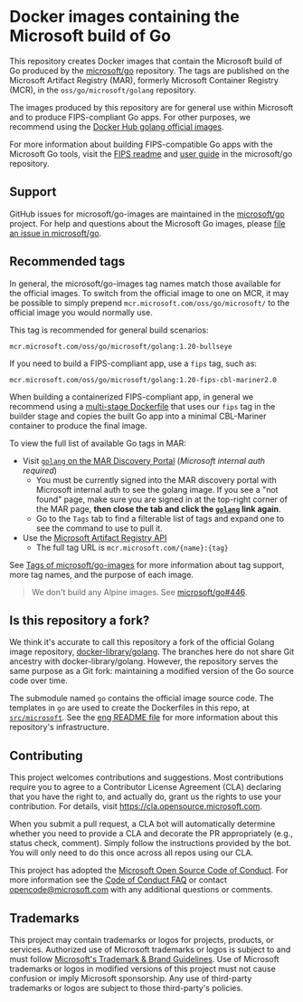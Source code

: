 # Docker images containing the Microsoft build of Go

This repository creates Docker images that contain the Microsoft build of Go produced by the [microsoft/go](https://github.com/microsoft/go) repository. The tags are published on the Microsoft Artifact Registry (MAR), formerly Microsoft Container Registry (MCR), in the `oss/go/microsoft/golang` repository.

The images produced by this repository are for general use within Microsoft and to produce FIPS-compliant Go apps. For other purposes, we recommend using the [Docker Hub golang official images](https://hub.docker.com/_/golang).

For more information about building FIPS-compatible Go apps with the Microsoft Go tools, visit the [FIPS readme] and [user guide](https://github.com/microsoft/go/blob/microsoft/main/eng/doc/fips/UserGuide.md) in the microsoft/go repository.

## Support

GitHub issues for microsoft/go-images are maintained in the [microsoft/go](https://github.com/microsoft/go) project. For help and questions about the Microsoft Go images, please [file an issue in microsoft/go](https://github.com/microsoft/go/issues/new/choose).

## Recommended tags

In general, the microsoft/go-images tag names match those available for the official images. To switch from the official image to one on MCR, it may be possible to simply prepend `mcr.microsoft.com/oss/go/microsoft/` to the official image you would normally use.

This tag is recommended for general build scenarios:

```
mcr.microsoft.com/oss/go/microsoft/golang:1.20-bullseye
```

If you need to build a FIPS-compliant app, use a `fips` tag, such as:

```
mcr.microsoft.com/oss/go/microsoft/golang:1.20-fips-cbl-mariner2.0
```

When building a containerized FIPS-compliant app, in general we recommend using a [multi-stage Dockerfile](https://docs.docker.com/develop/develop-images/multistage-build/) that uses our `fips` tag in the builder stage and copies the built Go app into a minimal CBL-Mariner container to produce the final image.

To view the full list of available Go tags in MAR:

* Visit [`golang` on the MAR Discovery Portal][MAR] (*Microsoft internal auth required*)
  * You must be currently signed into the MAR discovery portal with Microsoft internal auth to see the golang image. If you see a "not found" page, make sure you are signed in at the top-right corner of the MAR page, **then close the tab and click the [`golang`][MAR] link again**.
  * Go to the `Tags` tab to find a filterable list of tags and expand one to see the command to use to pull it.
* Use the [Microsoft Artifact Registry API](https://mcr.microsoft.com/v2/oss/go/microsoft/golang/tags/list)
  * The full tag URL is `mcr.microsoft.com/{name}:{tag}`

See [Tags of microsoft/go-images](docs/tags.md) for more information about tag support, more tag names, and the purpose of each image.

> We don't build any Alpine images. See [microsoft/go#446](https://github.com/microsoft/go/issues/446).

## Is this repository a fork?

We think it's accurate to call this repository a fork of the official Golang image repository, [docker-library/golang](https://github.com/docker-library/golang). The branches here do not share Git ancestry with docker-library/golang. However, the repository serves the same purpose as a Git fork: maintaining a modified version of the Go source code over time.

The submodule named `go` contains the official image source code. The templates in `go` are used to create the Dockerfiles in this repo, at [`src/microsoft`](src/microsoft). See the [eng README file](eng) for more information about this repository's infrastructure.

## Contributing

This project welcomes contributions and suggestions.  Most contributions require you to agree to a
Contributor License Agreement (CLA) declaring that you have the right to, and actually do, grant us
the rights to use your contribution. For details, visit https://cla.opensource.microsoft.com.

When you submit a pull request, a CLA bot will automatically determine whether you need to provide
a CLA and decorate the PR appropriately (e.g., status check, comment). Simply follow the instructions
provided by the bot. You will only need to do this once across all repos using our CLA.

This project has adopted the [Microsoft Open Source Code of Conduct](https://opensource.microsoft.com/codeofconduct/).
For more information see the [Code of Conduct FAQ](https://opensource.microsoft.com/codeofconduct/faq/) or
contact [opencode@microsoft.com](mailto:opencode@microsoft.com) with any additional questions or comments.

## Trademarks

This project may contain trademarks or logos for projects, products, or services. Authorized use of Microsoft 
trademarks or logos is subject to and must follow 
[Microsoft's Trademark & Brand Guidelines](https://www.microsoft.com/en-us/legal/intellectualproperty/trademarks/usage/general).
Use of Microsoft trademarks or logos in modified versions of this project must not cause confusion or imply Microsoft sponsorship.
Any use of third-party trademarks or logos are subject to those third-party's policies.

[FIPS readme]: https://github.com/microsoft/go/tree/microsoft/main/eng/doc/fips
[MAR]: https://mcr.microsoft.com/en-us/product/oss/go/microsoft/golang/about

